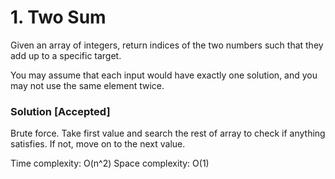 # 1. Two Sum

Given an array of integers, return indices of the two numbers such that they add up to a specific target.

You may assume that each input would have exactly one solution, and you may not use the same element twice.


### Solution [Accepted]

Brute force. Take first value and search the rest of array to check if anything satisfies. If not, move on to the next value.

Time complexity: O(n^2)
Space complexity: O(1)
